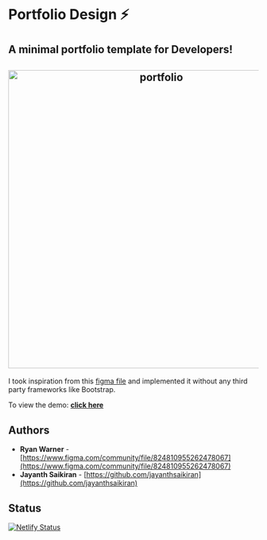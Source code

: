 # Portfolio Design ⚡️ 

## A minimal portfolio template for Developers!

<h2 align="center">
  <img src="https://user-images.githubusercontent.com/46348137/153438031-6f1c2716-411e-4f05-9a70-4c45b82d0315.gif" alt="portfolio" width="600px" />
  <br>
</h2>

I took inspiration from this [figma file](https://www.figma.com/community/file/824810955262478067) and implemented it without any third party frameworks like Bootstrap.

To view the demo: **[click here](https://jayanthsaikiran-portfolio-template.netlify.app/)**

## Authors
- **Ryan Warner** - [https://www.figma.com/community/file/824810955262478067](https://www.figma.com/community/file/824810955262478067)
- **Jayanth Saikiran** - [https://github.com/jayanthsaikiran](https://github.com/jayanthsaikiran)

## Status
[![Netlify Status](https://api.netlify.com/api/v1/badges/91cea981-59e2-443c-b5b8-5d49a4b0b453/deploy-status)](https://app.netlify.com/sites/jayanthsaikiran-portfolio-template/deploys)

